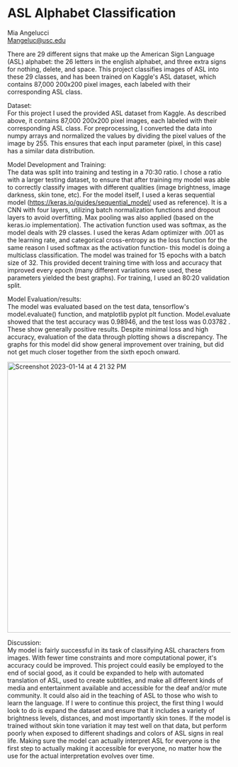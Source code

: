 # ASL Alphabet Classification

Mia Angelucci  
Mangeluc@usc.edu

There are 29 different signs that make up the American Sign Language (ASL) alphabet: the 26 letters in the english alphabet, and three extra signs for nothing, delete, and space. This project classifies images of ASL into these 29 classes, and has been trained on Kaggle's ASL dataset, which contains 87,000 200x200 pixel images, each labeled with their corresponding ASL class.


Dataset:  
For this project I used the provided ASL dataset from Kaggle. As described above, it contains 87,000 200x200 pixel images, each labeled with their corresponding ASL class. For preprocessing, I converted the data into numpy arrays and normalized the values by dividing the pixel values of the image by 255. This ensures that each input parameter (pixel, in this case) has a similar data distribution.


Model Development and Training:  
The data was split into training and testing in a 70:30 ratio. I chose a ratio with a larger testing dataset, to ensure that after training my model was able to correctly classify images with different qualities (image brightness, image darkness, skin tone, etc). 
For the model itself, I used a keras sequential model (https://keras.io/guides/sequential_model/ used as reference). It is a CNN with four layers, utilizing batch normalization functions and dropout layers to avoid overfitting. Max pooling was also applied (based on the keras.io implementation). The activation function used was softmax, as the model deals with 29 classes. I used the keras Adam optimizer with .001 as the learning rate, and categorical cross-entropy as the loss function for the same reason I used softmax as the activation function- this model is doing a multiclass classification. The model was trained for 15 epochs with a batch size of 32. This provided decent training time with loss and accuracy that improved every epoch (many different variations were used, these parameters yielded the best graphs). For training, I used an 80:20 validation split. 


Model Evaluation/results:  
The model was evaluated based on the test data, tensorflow's model.evaluate() function, and matplotlib pyplot plt function. Model.evaluate showed that the test accuracy was 0.98946, and the test loss was 0.03782 . These show generally positive results. Despite minimal loss and high accuracy, evaluation of the data through plotting shows a discrepancy. The graphs for this model did show general improvement over training, but did not get much closer together from the sixth epoch onward. 


<img width="610" alt="Screenshot 2023-01-14 at 4 21 32 PM" src="https://user-images.githubusercontent.com/89750384/212502927-edc83852-9ffc-437a-ba4f-43aa8d0e9ac4.png">

Discussion:  
My model is fairly successful in its task of classifying ASL characters from images. With fewer time constraints and more computational power, it's accuracy could be improved. This project could easily be employed to the end of social good, as it could be expanded to help with automated translation of ASL, used to create subtitles, and make all different kinds of media and entertainment available and accessible for the deaf and/or mute community. It could also aid in the teaching of ASL to those who wish to learn the language. If I were to continue this project, the first thing I would look to do is expand the dataset and ensure that it includes a variety of brightness levels, distances, and most importantly skin tones. If the model is trained without skin tone variation it may test well on that data, but perform poorly when exposed to different shadings and colors of ASL signs in real life. Making sure the model can actually interpret ASL for everyone is the first step to actually making it accessible for everyone, no matter how the use for the actual interpretation evolves over time. 
